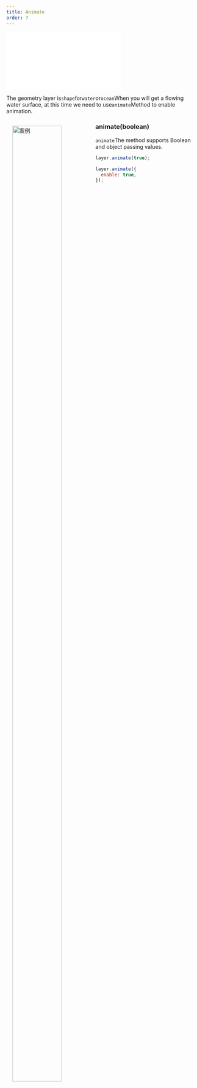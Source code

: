 ```yaml
---
title: Animate
order: 7
---
```


<embed src="@/docs/common/style.md"></embed>

The geometry layer is`shape`for`water`or`ocean`When you will get a flowing water surface, at this time we need to use`animate`Method to enable animation.

<div>
  <div style="width:40%;float:left; margin: 16px;">
    <img  width="80%" alt="案例" src='https://gw.alipayobjects.com/mdn/rms_816329/afts/img/A*BiawTbtX-CYAAAAAAAAAAAAAARQnAQ'>
  </div>
</div>

### animate(boolean)

`animate`The method supports Boolean and object passing values.

```javascript
layer.animate(true);

layer.animate({
  enable: true,
});
```
